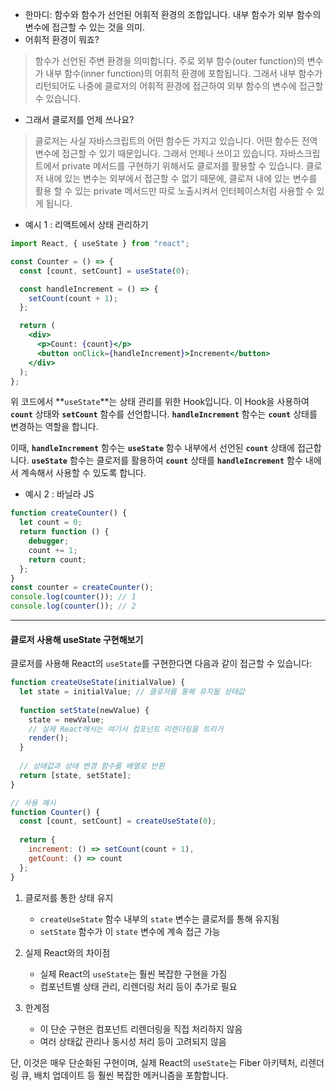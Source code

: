 - 한마디: 함수와 함수가 선언된 어휘적 환경의 조합입니다. 내부 함수가 외부 함수의 변수에 접근할 수 있는 것을 의미.
- 어휘적 환경이 뭐죠?

> 함수가 선언된 주변 환경을 의미합니다. 주로 외부 함수(outer function)의 변수가 내부 함수(inner function)의 어휘적 환경에 포함됩니다. 그래서 내부 함수가 리턴되어도 나중에 클로저의 어휘적 환경에 접근하여 외부 함수의 변수에 접근할 수 있습니다.

- 그래서 클로저를 언제 쓰나요?

> 클로저는 사실 자바스크립트의 어떤 함수든 가지고 있습니다. 어떤 함수든 전역 변수에 접근할 수 있기 때문입니다. 그래서 언제나 쓰이고 있습니다. 자바스크립트에서 private 메서드를 구현하기 위해서도 클로저를 활용할 수 있습니다. 클로저 내에 있는 변수는 외부에서 접근할 수 없기 때문에, 클로져 내에 있는 변수를 활용 할 수 있는 private 메서드만 따로 노출시켜서 인터페이스처럼 사용할 수 있게 됩니다.

- 예시 1 : 리액트에서 상태 관리하기

```jsx
import React, { useState } from "react";

const Counter = () => {
  const [count, setCount] = useState(0);

  const handleIncrement = () => {
    setCount(count + 1);
  };

  return (
    <div>
      <p>Count: {count}</p>
      <button onClick={handleIncrement}>Increment</button>
    </div>
  );
};
```

위 코드에서 **`useState`**는 상태 관리를 위한 Hook입니다. 이 Hook을 사용하여 **`count`** 상태와 **`setCount`** 함수를 선언합니다. **`handleIncrement`** 함수는 **`count`** 상태를 변경하는 역할을 합니다.

이때, **`handleIncrement`** 함수는 **`useState`** 함수 내부에서 선언된 **`count`** 상태에 접근합니다. **`useState`** 함수는 클로저를 활용하여 **`count`** 상태를 **`handleIncrement`** 함수 내에서 계속해서 사용할 수 있도록 합니다.

- 예시 2 : 바닐라 JS

```jsx
function createCounter() {
  let count = 0;
  return function () {
    debugger;
    count += 1;
    return count;
  };
}
const counter = createCounter();
console.log(counter()); // 1
console.log(counter()); // 2
```

---

#### 클로저 사용해 useState 구현해보기

클로저를 사용해 React의 `useState`를 구현한다면 다음과 같이 접근할 수 있습니다:

```javascript
function createUseState(initialValue) {
  let state = initialValue; // 클로저를 통해 유지될 상태값
  
  function setState(newValue) {
    state = newValue;
    // 실제 React에서는 여기서 컴포넌트 리렌더링을 트리거
    render();
  }
  
  // 상태값과 상태 변경 함수를 배열로 반환
  return [state, setState];
}

// 사용 예시
function Counter() {
  const [count, setCount] = createUseState(0);
  
  return {
    increment: () => setCount(count + 1),
    getCount: () => count
  };
}
```

1. 클로저를 통한 상태 유지
   - `createUseState` 함수 내부의 `state` 변수는 클로저를 통해 유지됨
   - `setState` 함수가 이 `state` 변수에 계속 접근 가능

2. 실제 React와의 차이점
   - 실제 React의 `useState`는 훨씬 복잡한 구현을 가짐
   - 컴포넌트별 상태 관리, 리렌더링 처리 등이 추가로 필요

3. 한계점
   - 이 단순 구현은 컴포넌트 리렌더링을 직접 처리하지 않음
   - 여러 상태값 관리나 동시성 처리 등이 고려되지 않음

단, 이것은 매우 단순화된 구현이며, 실제 React의 `useState`는 Fiber 아키텍처, 리렌더링 큐, 배치 업데이트 등 훨씬 복잡한 메커니즘을 포함합니다.